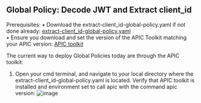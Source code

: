 ## Global Policy: Decode JWT and Extract client_id
Prerequisites:
•	Download the extract-client_id-global-policy.yaml if not done already: [extract-client_id-global-policy.yaml](https://github.com/ibmArtifacts/GlobalPolicy_and_UDP/blob/main/extract-client_id-global-policy.yaml)  
•	Ensure you download and set the version of the APIC Toolkit matching your APIC version: [APIC toolkit](https://www.ibm.com/docs/en/api-connect/10.0.x?topic=configuration-installing-toolkit)  

The current way to deploy Global Policies today are through the APIC toolkit:  
1.	Open your cmd terminal, and navigate to your local directory where the extract-client_id-global-policy.yaml is located. Verify that APIC toolkit is installed and environment set to call apic with the command apic version:
![image](https://user-images.githubusercontent.com/66093865/147505367-cfc0c748-a595-48b3-aa7e-af6449f7f93a.png)  

